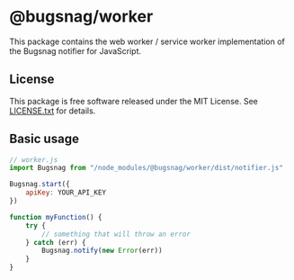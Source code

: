 # @bugsnag/worker

This package contains the web worker / service worker implementation of the Bugsnag notifier for JavaScript.

## License

This package is free software released under the MIT License. See [LICENSE.txt](./LICENSE.txt) for details.

## Basic usage

```js
// worker.js
import Bugsnag from "/node_modules/@bugsnag/worker/dist/notifier.js"

Bugsnag.start({
    apiKey: YOUR_API_KEY
})

function myFunction() {
    try {
        // something that will throw an error
    } catch (err) {
        Bugsnag.notify(new Error(err))
    }
}
```
